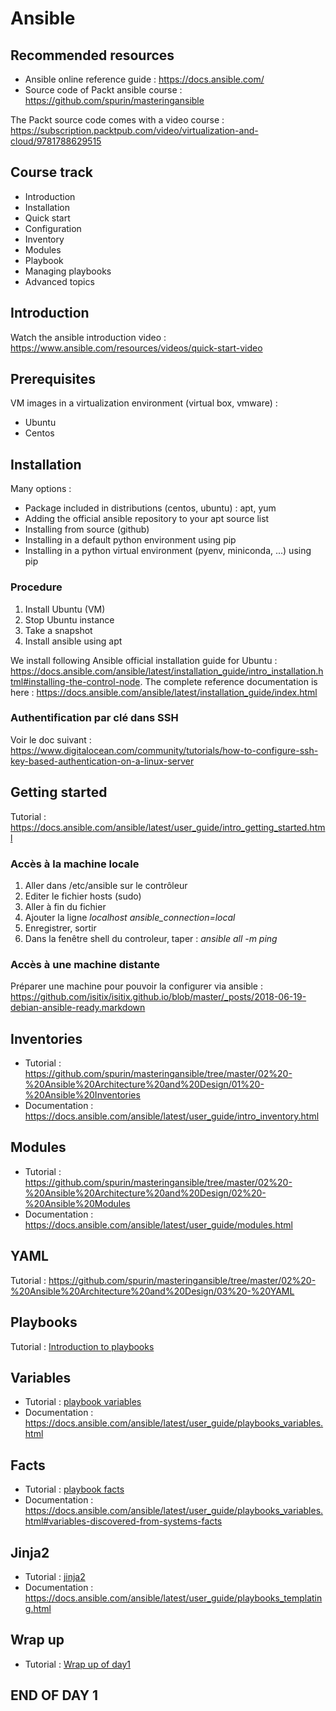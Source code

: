 # Ansible

## Recommended resources

+ Ansible online reference guide : https://docs.ansible.com/
+ Source code of Packt ansible course : https://github.com/spurin/masteringansible

The Packt source code comes with a video course : https://subscription.packtpub.com/video/virtualization-and-cloud/9781788629515

## Course track

+ Introduction
+ Installation
+ Quick start
+ Configuration
+ Inventory
+ Modules
+ Playbook
+ Managing playbooks
+ Advanced topics

## Introduction

Watch the ansible introduction video : https://www.ansible.com/resources/videos/quick-start-video

## Prerequisites

VM images in a virtualization environment (virtual box, vmware) :

+ Ubuntu
+ Centos

## Installation

Many options :

+ Package included in distributions (centos, ubuntu) : apt, yum
+ Adding the official ansible repository to your apt source list
+ Installing from source (github)
+ Installing in a default python environment using pip
+ Installing in a python virtual environment (pyenv, miniconda, ...) using pip

### Procedure

1. Install Ubuntu (VM)
2. Stop Ubuntu instance
3. Take a snapshot
4. Install ansible using apt

We install following Ansible official installation guide for Ubuntu : https://docs.ansible.com/ansible/latest/installation_guide/intro_installation.html#installing-the-control-node. The complete reference documentation is here : https://docs.ansible.com/ansible/latest/installation_guide/index.html

### Authentification par clé dans SSH

Voir le doc suivant : https://www.digitalocean.com/community/tutorials/how-to-configure-ssh-key-based-authentication-on-a-linux-server

## Getting started

Tutorial : https://docs.ansible.com/ansible/latest/user_guide/intro_getting_started.html

### Accès à la machine locale

1. Aller dans /etc/ansible sur le contrôleur
2. Editer le fichier hosts (sudo)
3. Aller à fin du fichier
4. Ajouter la ligne *localhost ansible_connection=local*
5. Enregistrer, sortir
6. Dans la fenêtre shell du controleur, taper : *ansible all -m ping*

### Accès à une machine distante

Préparer une machine pour pouvoir la configurer via ansible : https://github.com/isitix/isitix.github.io/blob/master/_posts/2018-06-19-debian-ansible-ready.markdown

## Inventories

+ Tutorial : https://github.com/spurin/masteringansible/tree/master/02%20-%20Ansible%20Architecture%20and%20Design/01%20-%20Ansible%20Inventories
+ Documentation : https://docs.ansible.com/ansible/latest/user_guide/intro_inventory.html

## Modules

+ Tutorial : https://github.com/spurin/masteringansible/tree/master/02%20-%20Ansible%20Architecture%20and%20Design/02%20-%20Ansible%20Modules
+ Documentation : https://docs.ansible.com/ansible/latest/user_guide/modules.html

## YAML

Tutorial : https://github.com/spurin/masteringansible/tree/master/02%20-%20Ansible%20Architecture%20and%20Design/03%20-%20YAML

## Playbooks

Tutorial : [Introduction to playbooks]("https://github.com/spurin/masteringansible/tree/master/02%20-%20Ansible%20Architecture%20and%20Design/04%20-%20Ansible%20Playbooks%2C%20Breakdown%20of%20sections")

## Variables

+ Tutorial : [playbook variables]("https://github.com/PacktPublishing/Mastering-Ansible/tree/master/02%20-%20Ansible%20Architecture%20and%20Design/05%20-%20Ansible%20Playbooks%2C%20Variables")
+ Documentation : https://docs.ansible.com/ansible/latest/user_guide/playbooks_variables.html

## Facts

+ Tutorial : [playbook facts]("https://github.com/PacktPublishing/Mastering-Ansible/tree/master/02%20-%20Ansible%20Architecture%20and%20Design/06%20-%20Ansible%20Playbooks%2C%20Facts")
+ Documentation : https://docs.ansible.com/ansible/latest/user_guide/playbooks_variables.html#variables-discovered-from-systems-facts

## Jinja2

+ Tutorial : [jinja2]("https://github.com/PacktPublishing/Mastering-Ansible/tree/master/02%20-%20Ansible%20Architecture%20and%20Design/07%20-%20Templating%20with%20Jinja2")
+ Documentation : https://docs.ansible.com/ansible/latest/user_guide/playbooks_templating.html

## Wrap up

+ Tutorial : [Wrap up of day1](https://github.com/PacktPublishing/Mastering-Ansible/tree/master/02%20-%20Ansible%20Architecture%20and%20Design/08%20-%20Ansible%20Playbooks%2C%20Creating%20and%20Executing)

## END OF DAY 1

